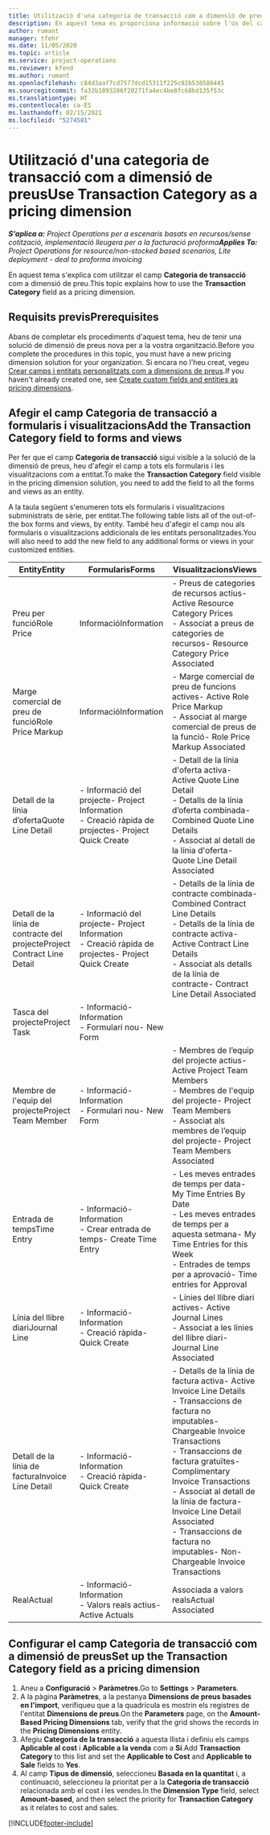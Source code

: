```yaml
---
title: Utilització d'una categoria de transacció com a dimensió de preus
description: En aquest tema es proporciona informació sobre l'ús del camp Categoria de transacció com a dimensió de preu.
author: rumant
manager: tfehr
ms.date: 11/05/2020
ms.topic: article
ms.service: project-operations
ms.reviewer: kfend
ms.author: rumant
ms.openlocfilehash: c84d3aaf7cd7577dcd15311f225c82b538586445
ms.sourcegitcommit: fa32b1893286f20271fa4ec4be8fc68bd135f53c
ms.translationtype: HT
ms.contentlocale: ca-ES
ms.lasthandoff: 02/15/2021
ms.locfileid: "5274581"
---
```

# <a name="use-transaction-category-as-a-pricing-dimension"></a><span data-ttu-id="50c60-103">Utilització d'una categoria de transacció com a dimensió de preus</span><span class="sxs-lookup"><span data-stu-id="50c60-103">Use Transaction Category as a pricing dimension</span></span>


<span data-ttu-id="50c60-104">_**S'aplica a:** Project Operations per a escenaris basats en recursos/sense cotització, implementació lleugera per a la facturació proforma_</span><span class="sxs-lookup"><span data-stu-id="50c60-104">_**Applies To:** Project Operations for resource/non-stocked based scenarios, Lite deployment - deal to proforma invoicing_</span></span>


<span data-ttu-id="50c60-105">En aquest tema s'explica com utilitzar el camp **Categoria de transacció** com a dimensió de preu.</span><span class="sxs-lookup"><span data-stu-id="50c60-105">This topic explains how to use the **Transaction Category** field as a pricing dimension.</span></span> 

## <a name="prerequisites"></a><span data-ttu-id="50c60-106">Requisits previs</span><span class="sxs-lookup"><span data-stu-id="50c60-106">Prerequisites</span></span>
<span data-ttu-id="50c60-107">Abans de completar els procediments d'aquest tema, heu de tenir una solució de dimensió de preus nova per a la vostra organització.</span><span class="sxs-lookup"><span data-stu-id="50c60-107">Before you complete the procedures in this topic, you must have a new pricing dimension solution for your organization.</span></span> <span data-ttu-id="50c60-108">Si encara no l'heu creat, vegeu [Crear camps i entitats personalitzats com a dimensions de preus](create-custom-fields-entities-pricing-dimensions.md).</span><span class="sxs-lookup"><span data-stu-id="50c60-108">If you haven't already created one, see [Create custom fields and entities as pricing dimensions](create-custom-fields-entities-pricing-dimensions.md).</span></span>

## <a name="add-the-transaction-category-field-to-forms-and-views"></a><span data-ttu-id="50c60-109">Afegir el camp Categoria de transacció a formularis i visualitzacions</span><span class="sxs-lookup"><span data-stu-id="50c60-109">Add the Transaction Category field to forms and views</span></span>
<span data-ttu-id="50c60-110">Per fer que el camp **Categoria de transacció** sigui visible a la solució de la dimensió de preus, heu d'afegir el camp a tots els formularis i les visualitzacions com a entitat.</span><span class="sxs-lookup"><span data-stu-id="50c60-110">To make the **Transaction Category** field visible in the pricing dimension solution, you need to add the field to all the forms and views as an entity.</span></span>

<span data-ttu-id="50c60-111">A la taula següent s'enumeren tots els formularis i visualitzacions subministrats de sèrie, per entitat.</span><span class="sxs-lookup"><span data-stu-id="50c60-111">The following table lists all of the out-of-the box forms and views, by entity.</span></span> <span data-ttu-id="50c60-112">També heu d'afegir el camp nou als formularis o visualitzacions addicionals de les entitats personalitzades.</span><span class="sxs-lookup"><span data-stu-id="50c60-112">You will also need to add the new field to any additional forms or views in your customized entities.</span></span>

|  <span data-ttu-id="50c60-113">Entity</span><span class="sxs-lookup"><span data-stu-id="50c60-113">Entity</span></span>        | <span data-ttu-id="50c60-114">Formularis</span><span class="sxs-lookup"><span data-stu-id="50c60-114">Forms</span></span>     |<span data-ttu-id="50c60-115">Visualitzacions</span><span class="sxs-lookup"><span data-stu-id="50c60-115">Views</span></span>        |
| ------------------------------|---------------------------------|----------------------------------|
|  <span data-ttu-id="50c60-116">Preu per funció</span><span class="sxs-lookup"><span data-stu-id="50c60-116">Role Price</span></span>| <span data-ttu-id="50c60-117">Informació</span><span class="sxs-lookup"><span data-stu-id="50c60-117">Information</span></span> |<span data-ttu-id="50c60-118">- Preus de categories de recursos actius</span><span class="sxs-lookup"><span data-stu-id="50c60-118">- Active Resource Category Prices</span></span><br> <span data-ttu-id="50c60-119">- Associat a preus de categories de recursos</span><span class="sxs-lookup"><span data-stu-id="50c60-119">- Resource Category Price Associated</span></span> |
|  <span data-ttu-id="50c60-120">Marge comercial de preu de funció</span><span class="sxs-lookup"><span data-stu-id="50c60-120">Role Price Markup</span></span>| <span data-ttu-id="50c60-121">Informació</span><span class="sxs-lookup"><span data-stu-id="50c60-121">Information</span></span>|<span data-ttu-id="50c60-122">- Marge comercial de preu de funcions actives</span><span class="sxs-lookup"><span data-stu-id="50c60-122">- Active Role Price Markup</span></span><br><span data-ttu-id="50c60-123">- Associat al marge comercial de preus de la funció</span><span class="sxs-lookup"><span data-stu-id="50c60-123">- Role Price Markup Associated</span></span> |
|  <span data-ttu-id="50c60-124">Detall de la línia d’oferta</span><span class="sxs-lookup"><span data-stu-id="50c60-124">Quote Line Detail</span></span>|<span data-ttu-id="50c60-125">- Informació del projecte</span><span class="sxs-lookup"><span data-stu-id="50c60-125">- Project Information</span></span><br><span data-ttu-id="50c60-126">- Creació ràpida de projectes</span><span class="sxs-lookup"><span data-stu-id="50c60-126">- Project Quick Create</span></span>| <span data-ttu-id="50c60-127">- Detall de la línia d'oferta activa</span><span class="sxs-lookup"><span data-stu-id="50c60-127">- Active Quote Line Detail</span></span><br><span data-ttu-id="50c60-128">- Detalls de la línia d’oferta combinada</span><span class="sxs-lookup"><span data-stu-id="50c60-128">- Combined Quote Line Details</span></span><br><span data-ttu-id="50c60-129">- Associat al detall de la línia d'oferta</span><span class="sxs-lookup"><span data-stu-id="50c60-129">- Quote Line Detail Associated</span></span> |
|  <span data-ttu-id="50c60-130">Detall de la línia de contracte del projecte</span><span class="sxs-lookup"><span data-stu-id="50c60-130">Project Contract Line Detail</span></span>|<span data-ttu-id="50c60-131">- Informació del projecte</span><span class="sxs-lookup"><span data-stu-id="50c60-131">- Project Information</span></span><br><span data-ttu-id="50c60-132">- Creació ràpida de projectes</span><span class="sxs-lookup"><span data-stu-id="50c60-132">- Project Quick Create</span></span>|<span data-ttu-id="50c60-133">- Detalls de la línia de contracte combinada</span><span class="sxs-lookup"><span data-stu-id="50c60-133">- Combined Contract Line Details</span></span><br><span data-ttu-id="50c60-134">- Detalls de la línia de contracte activa</span><span class="sxs-lookup"><span data-stu-id="50c60-134">- Active Contract Line Details</span></span><br><span data-ttu-id="50c60-135">- Associat als detalls de la línia de contracte</span><span class="sxs-lookup"><span data-stu-id="50c60-135">- Contract Line Detail Associated</span></span> |
|  <span data-ttu-id="50c60-136">Tasca del projecte</span><span class="sxs-lookup"><span data-stu-id="50c60-136">Project Task</span></span>|<span data-ttu-id="50c60-137">- Informació</span><span class="sxs-lookup"><span data-stu-id="50c60-137">- Information</span></span><br><span data-ttu-id="50c60-138">- Formulari nou</span><span class="sxs-lookup"><span data-stu-id="50c60-138">- New Form</span></span>| &nbsp; |
|  <span data-ttu-id="50c60-139">Membre de l'equip del projecte</span><span class="sxs-lookup"><span data-stu-id="50c60-139">Project Team Member</span></span>|<span data-ttu-id="50c60-140">- Informació</span><span class="sxs-lookup"><span data-stu-id="50c60-140">- Information</span></span><br><span data-ttu-id="50c60-141">- Formulari nou</span><span class="sxs-lookup"><span data-stu-id="50c60-141">- New Form</span></span>|<span data-ttu-id="50c60-142">- Membres de l’equip del projecte actius</span><span class="sxs-lookup"><span data-stu-id="50c60-142">- Active Project Team Members</span></span><br><span data-ttu-id="50c60-143">- Membres de l'equip del projecte</span><span class="sxs-lookup"><span data-stu-id="50c60-143">- Project Team Members</span></span><br><span data-ttu-id="50c60-144">- Associat als membres de l’equip del projecte</span><span class="sxs-lookup"><span data-stu-id="50c60-144">- Project Team Members Associated</span></span> |
|  <span data-ttu-id="50c60-145">Entrada de temps</span><span class="sxs-lookup"><span data-stu-id="50c60-145">Time Entry</span></span>|<span data-ttu-id="50c60-146">- Informació</span><span class="sxs-lookup"><span data-stu-id="50c60-146">- Information</span></span><br><span data-ttu-id="50c60-147">- Crear entrada de temps</span><span class="sxs-lookup"><span data-stu-id="50c60-147">- Create Time Entry</span></span>|<span data-ttu-id="50c60-148">- Les meves entrades de temps per data</span><span class="sxs-lookup"><span data-stu-id="50c60-148">- My Time Entries By Date</span></span><br><span data-ttu-id="50c60-149">- Les meves entrades de temps per a aquesta setmana</span><span class="sxs-lookup"><span data-stu-id="50c60-149">- My Time Entries for this Week</span></span><br><span data-ttu-id="50c60-150">- Entrades de temps per a aprovació</span><span class="sxs-lookup"><span data-stu-id="50c60-150">- Time entries for Approval</span></span>|
|  <span data-ttu-id="50c60-151">Línia del llibre diari</span><span class="sxs-lookup"><span data-stu-id="50c60-151">Journal Line</span></span>|<span data-ttu-id="50c60-152">- Informació</span><span class="sxs-lookup"><span data-stu-id="50c60-152">- Information</span></span><br><span data-ttu-id="50c60-153">- Creació ràpida</span><span class="sxs-lookup"><span data-stu-id="50c60-153">- Quick Create</span></span>|<span data-ttu-id="50c60-154">- Línies del llibre diari actives</span><span class="sxs-lookup"><span data-stu-id="50c60-154">- Active Journal Lines</span></span><br><span data-ttu-id="50c60-155">- Associat a les línies del llibre diari</span><span class="sxs-lookup"><span data-stu-id="50c60-155">- Journal Line Associated</span></span>|
|  <span data-ttu-id="50c60-156">Detall de la línia de factura</span><span class="sxs-lookup"><span data-stu-id="50c60-156">Invoice Line Detail</span></span>|<span data-ttu-id="50c60-157">- Informació</span><span class="sxs-lookup"><span data-stu-id="50c60-157">- Information</span></span><br><span data-ttu-id="50c60-158">- Creació ràpida</span><span class="sxs-lookup"><span data-stu-id="50c60-158">- Quick Create</span></span>|<span data-ttu-id="50c60-159">- Detalls de la línia de factura activa</span><span class="sxs-lookup"><span data-stu-id="50c60-159">- Active Invoice Line Details</span></span><br><span data-ttu-id="50c60-160">- Transaccions de factura no imputables</span><span class="sxs-lookup"><span data-stu-id="50c60-160">- Chargeable Invoice Transactions</span></span><br><span data-ttu-id="50c60-161">- Transaccions de factura gratuïtes</span><span class="sxs-lookup"><span data-stu-id="50c60-161">- Complimentary Invoice Transactions</span></span><br><span data-ttu-id="50c60-162">- Associat al detall de la línia de factura</span><span class="sxs-lookup"><span data-stu-id="50c60-162">- Invoice Line Detail Associated</span></span> <br><span data-ttu-id="50c60-163">- Transaccions de factura no imputables</span><span class="sxs-lookup"><span data-stu-id="50c60-163">- Non-Chargeable Invoice Transactions</span></span>|
|  <span data-ttu-id="50c60-164">Real</span><span class="sxs-lookup"><span data-stu-id="50c60-164">Actual</span></span>|<span data-ttu-id="50c60-165">- Informació</span><span class="sxs-lookup"><span data-stu-id="50c60-165">- Information</span></span><br><span data-ttu-id="50c60-166">- Valors reals actius</span><span class="sxs-lookup"><span data-stu-id="50c60-166">- Active Actuals</span></span>| <span data-ttu-id="50c60-167">Associada a valors reals</span><span class="sxs-lookup"><span data-stu-id="50c60-167">Actual Associated</span></span> |

## <a name="set-up-the-transaction-category-field-as-a-pricing-dimension"></a><span data-ttu-id="50c60-168">Configurar el camp Categoria de transacció com a dimensió de preus</span><span class="sxs-lookup"><span data-stu-id="50c60-168">Set up the Transaction Category field as a pricing dimension</span></span>

1. <span data-ttu-id="50c60-169">Aneu a **Configuració** > **Paràmetres**.</span><span class="sxs-lookup"><span data-stu-id="50c60-169">Go to **Settings** > **Parameters**.</span></span> 
2. <span data-ttu-id="50c60-170">A la pàgina **Paràmetres**, a la pestanya **Dimensions de preus basades en l'import**, verifiqueu que a la quadrícula es mostrin els registres de l'entitat **Dimensions de preus**.</span><span class="sxs-lookup"><span data-stu-id="50c60-170">On the **Parameters** page, on the **Amount-Based Pricing Dimensions** tab, verify that the grid shows the records in the **Pricing Dimensions** entity.</span></span>
3. <span data-ttu-id="50c60-171">Afegiu **Categoria de la transacció** a aquesta llista i definiu els camps **Aplicable al cost** i **Aplicable a la venda** com a **Sí**.</span><span class="sxs-lookup"><span data-stu-id="50c60-171">Add **Transaction Category** to this list and set the **Applicable to Cost** and **Applicable to Sale** fields to **Yes**.</span></span>
4. <span data-ttu-id="50c60-172">Al camp **Tipus de dimensió**, seleccioneu **Basada en la quantitat** i, a continuació, seleccioneu la prioritat per a la **Categoria de transacció** relacionada amb el cost i les vendes.</span><span class="sxs-lookup"><span data-stu-id="50c60-172">In the **Dimension Type** field, select **Amount-based**, and then select the priority for **Transaction Category** as it relates to cost and sales.</span></span>


[!INCLUDE[footer-include](../includes/footer-banner.md)]